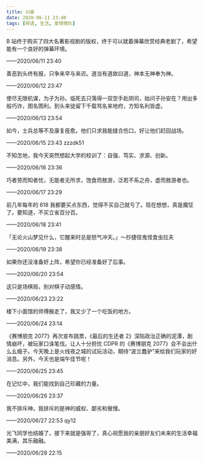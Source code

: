 ```yaml
---
title: 兴奋
date: 2020-06-11 23:40
tags: [碎语, 生活, 爱恨情仇]
---
```


B 站终于购买了四大名著影视剧的版权，终于可以就着弹幕欣赏经典老剧了，希望能有一个良好的弹幕环境。

——2020/06/11 23:40

善恶到头终有报，只争来早与来迟。道当有道故曰道，神本无神奉为神。

——2020/06/12 23:47

使尽无限机谋，为子为孙。临死去只落得一双空手赴阴司，始问子孙安在？用出多般巧诈，图名图利。到头来徒留下千载骂名来地府，方知名利皆虚。

——2020/06/13 23:54

如今，士兵总等不及康复痊愈。他们只求我能缝合伤口，好让他们赶回战场。

——2020/06/15 23:43 zzzdk51

不知怎地，我今天突然想起大学的校训了：自强、笃实、求源、创新。

——2020/06/16 23:36

巧者劳而知者忧，无能者无所求，饱食而敖游，泛若不系之舟，虚而敖游者也。

——2020/06/17 23:29

前几年每年的 618 我都要买点东西，觉得不买自己就亏了。现在想想，真是魔怔了。要知道，不买立省百分百。

——2020/06/18 23:41

「无论火山梦见什么，它醒来时总是怒气冲天。」～抄捷径鬼怪食虫拉夫

——2020/06/19 23:38

如果你还没准备好上阵，希望你已经准备好了后事。

——2020/06/20 23:54

这只是场棋局，别对棋子动感情。

——2020/06/23 23:22 

楼下小面馆的师傅搬走了，我又少了一个吃饭的地方。

——2020/06/24 23:14

《赛博朋克 2077》再次宣布跳票，《最后的生还者 2》深陷政治正确的泥潭，剧情崩坏，被玩家口诛笔伐。让人十分担忧 CDPR 的《赛博朋克 2077》会不会出什么幺蛾子。今天晚上是火线夜之城的试玩活动，期待“波兰蠢驴”来给我们玩家的好消息。另外，今天也是端午佳节呢！

——2020/06/25 23:45

在记忆中，我们能找到自己珍藏的力量。

——2020/06/26 23:37

我不排斥神。我排斥的是神的威权、鄙劣和傲慢。

——2020/06/27 22:53 qy12

光飞同学也结婚了，接下来就是强哥了，真心祝愿我的亲朋好友们未来的生活幸福美满，其乐融融。

——2020/06/28 22:15
